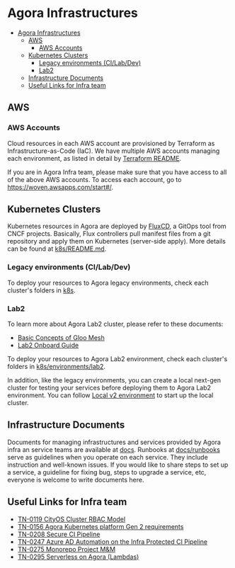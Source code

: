 # Agora Infrastructures 

* [Agora Infrastructures](#agora-infrastructures)
  * [AWS](#aws)
    * [AWS Accounts](#aws-accounts)
  * [Kubernetes Clusters](#kubernetes-clusters)
    * [Legacy environments (CI/Lab/Dev)](#legacy-environments-cilabdev)
    * [Lab2](#lab2)
  * [Infrastructure Documents](#infrastructure-documents)
  * [Useful Links for Infra team](#useful-links-for-infra-team)

## AWS

### AWS Accounts
Cloud resources in each AWS account are provisioned by Terraform as Infrastructure-as-Code (IaC).
We have multiple AWS accounts managing each environment, as listed in detail by [Terraform README](./terraform/README.md).

If you are in Agora Infra team, please make sure that you have access to all of the above AWS accounts.
To access each account, go to https://woven.awsapps.com/start#/.

## Kubernetes Clusters
Kubernetes resources in Agora are deployed by [FluxCD](fluxcd.io), a GitOps tool from CNCF projects.
Basically, Flux controllers pull manifest files from a git repository and apply them on Kubernetes (server-side apply).
More details can be found at [k8s/README.md](./k8s/README.md).

### Legacy environments (CI/Lab/Dev)
To deploy your resources to Agora legacy environments, check each cluster's folders in [k8s](./k8s).

### Lab2
To learn more about Agora Lab2 cluster, please refer to these documents:
- [Basic Concepts of Gloo Mesh](./docs/runbooks/gloo-mesh/Concepts.md)
- [Lab2 Onboard Guide](./docs/runbooks/Lab2/onboard.md)

To deploy your resources to Agora Lab2 environment, check each cluster's folders in [k8s/environments/lab2](./k8s/environments/lab2).

In addition, like the legacy environments, you can create a local next-gen cluster for testing your services before deploying them to Agora Lab2 environment.
You can follow [Local v2 environment](./k8s/environments/local/README.md) to start up the local cluster.

## Infrastructure Documents
Documents for managing infrastructures and services provided by Agora infra an service teams are available at [docs](./docs). Runbooks at [docs/runbooks](./docs/runbooks) serve as guidelines when you operate on each service. They include instruction and well-known issues. If you would like to share steps to set up a service, a guideline for fixing bug, steps to upgrade a service, etc, everyone is welcome to write documents here.

## Useful Links for Infra team
- [TN-0119 CityOS Cluster RBAC Model](https://docs.google.com/document/d/1W4IlG94MFOxLcZVwdwJJsj90AW2n4LZOxhO0mUET0fE/edit#heading=h.5qm13wuvtiz9)
- [TN-0156 Agora Kubernetes platform Gen 2 requirements](https://docs.google.com/document/d/1JwShhmE9GthB2TYb8ae7sPieecUKeWxOF77Ln35Y2f8/edit#heading=h.5qm13wuvtiz9)
- [TN-0208 Secure CI Pipeline](https://docs.google.com/document/d/1emnpST0-LfTue7eht3hqF3YwMuhLAuc37HO_-cCdrjw/edit)
- [TN-0247 Azure AD Automation on the Infra Protected CI Pipeline](https://docs.google.com/document/d/1XyLXG6b4PJIpZZkqZ4fYCe_NrFNCoNkWpHEoVPAVqNM/edit)
- [TN-0275 Monorepo Project M&M](https://docs.google.com/document/d/1KBvyzHHnHxFLqtvjrIwCutKNMUUF6_CyzaS6zhmHrQA/edit)
- [TN-0295 Serverless on Agora (Lambdas)](https://docs.google.com/document/d/1nrK_oFCBaHkJ-Z9UB7D4KwZAwLl79RWDYMO6G45jer4/edit#heading=h.mk1gkt19szgd)
